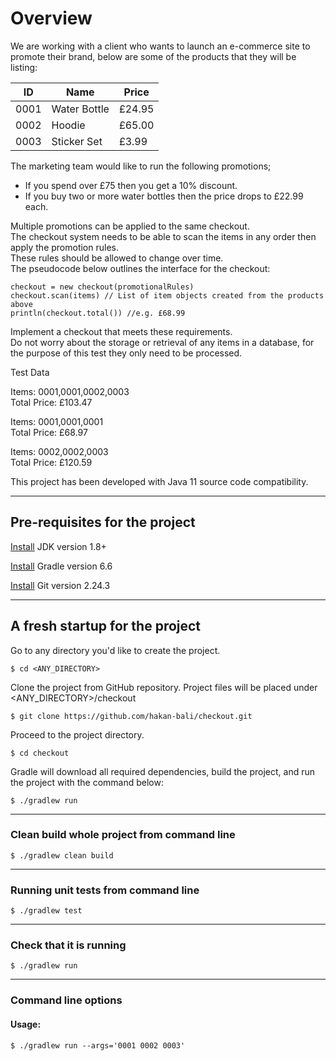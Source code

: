 # Overview
We are working with a client who wants to launch an e-commerce site to promote their brand, below are some of the products that they will be listing:

| ID | Name | Price |
| --- | --- | --- |
| 0001 | Water Bottle | £24.95 |
| 0002 | Hoodie | £65.00 |
| 0003 | Sticker Set | £3.99 |

The marketing team would like to run the following promotions;  
* If you spend over £75 then you get a 10% discount.  
* If you buy two or more water bottles then the price drops to £22.99 each.  

Multiple promotions can be applied to the same checkout.  
The checkout system needs to be able to scan the items in any order then apply the promotion rules.  
These rules should be allowed to change over time.  
The pseudocode below outlines the interface for the checkout:
```
checkout = new checkout(promotionalRules)
checkout.scan(items) // List of item objects created from the products above
println(checkout.total()) //e.g. £68.99
```  
Implement a checkout that meets these requirements.  
Do not worry about the storage or retrieval of any items in a database, for the purpose of this test they only need to be processed.

Test Data

Items: 0001,0001,0002,0003  
Total Price: £103.47  

Items: 0001,0001,0001  
Total Price: £68.97  

Items: 0002,0002,0003  
Total Price: £120.59  

This project has been developed with Java 11 source code compatibility.  

---
## Pre-requisites for the project
[Install](https://www.oracle.com/uk/java/technologies/javase/javase8u211-later-archive-downloads.html) JDK version 1.8+

[Install](https://gradle.org/install/) Gradle version 6.6

[Install](https://git-scm.com/downloads) Git version 2.24.3

---
## A fresh startup for the project
Go to any directory you'd like to create the project.
```
$ cd <ANY_DIRECTORY>
```
Clone the project from GitHub repository. Project files will be placed under <ANY_DIRECTORY>/checkout
```
$ git clone https://github.com/hakan-bali/checkout.git
```
Proceed to the project directory.
```
$ cd checkout
```
Gradle will download all required dependencies, build the project, and run the project with the command below:
```
$ ./gradlew run
```

---
### Clean build whole project from command line
```
$ ./gradlew clean build
```

---
### Running unit tests from command line
```
$ ./gradlew test
```

---
### Check that it is running
```
$ ./gradlew run
```

---
### Command line options

#### Usage:
```
$ ./gradlew run --args='0001 0002 0003' 
```
